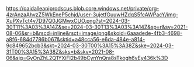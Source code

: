 https://oaidalleapiprodscus.blob.core.windows.net/private/org-4zrAnzaAhvzZ5WkEneP5chjd/user-3ujetfGuuwHZdqS5fcAWPacY/img-XuPXvTct4v7D97Q0JGMwxCUO.png?st=2024-03-30T11%3A03%3A14Z&se=2024-03-30T13%3A03%3A14Z&sp=r&sv=2021-08-06&sr=b&rscd=inline&rsct=image/png&skoid=6aaadede-4fb3-4698-a8f6-684d7786b067&sktid=a48cca56-e6da-484e-a814-9c849652bcb3&skt=2024-03-30T00%3A15%3A38Z&ske=2024-03-31T00%3A15%3A38Z&sks=b&skv=2021-08-06&sig=GyOnZhL2Q1YXiFI2b49bCynYnQra8sTkogh6vEy436k%3D